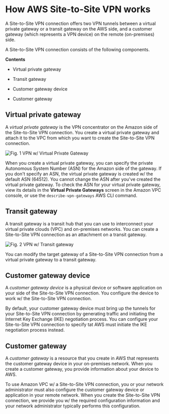 # How AWS Site-to-Site VPN works

A Site-to-Site VPN connection offers two VPN tunnels between a virtual private gateway or a transit gateway on the AWS side, and a customer gateway (which represents a VPN device) on the remote (on-premises) side.

A Site-to-Site VPN connection consists of the following components.

**Contents**

* Virtual private gateway

* Transit gateway

* Customer gateway device

* Customer gateway

## Virtual private gateway

A *virtual private gateway* is the VPN concentrator on the Amazon side of the Site-to-Site VPN connection. You create a virtual private gateway and attach it to the VPC from which you want to create the Site-to-Site VPN connection.

![Fig. 1 VPN w/ Virtual Private Gateway](https://docs.aws.amazon.com/vpn/latest/s2svpn/images/vpn-how-it-works-vgw.png)

When you create a virtual private gateway, you can specify the private Autonomous System Number (ASN) for the Amazon side of the gateway. If you don't specify an ASN, the virtual private gateway is created w/ the default ASN (64512). You cannot change the ASN after you've created the virtual private gateway. To check the ASN for your virtual private gateway, view its details in the **Virtual Private Gateways** screen in the Amazon VPC console, or use the `describe-vpn-gateways` AWS CLI command.

## Transit gateway

A transit gateway is a transit hub that you can use to interconnect your virtual private clouds (VPC) and on-premises networks. You can create a Site-to-Site VPN connection as an attachment on a transit gateway.

![Fig. 2 VPN w/ Transit gateway](https://docs.aws.amazon.com/vpn/latest/s2svpn/images/vpn-how-it-works-tgw.png)

You can modify the target gateway of a Site-to-Site VPN connection from a virtual private gateway to a transit gateway.

## Customer gateway device

A *customer gateway device* is a physical device or software application on your side of the Site-to-Site VPN connection. You configure the device to work w/ the Site-to-Site VPN connection.

By default, your customer gateway device must bring up the tunnels for your Site-to-Site VPN connection by generating traffic and initiating the Internet Key Exchange (IKE) negotiation process. You can configure your Site-to-Site VPN connection to specify tat AWS must initiate the IKE negotiation process instead.

## Customer gateway

A *customer gateway* is a resource that you create in AWS that represents the customer gateway device in your on-premises network. When you create a customer gateway, you provide information about your device to AWS.

To use Amazon VPC w/ a Site-to-Site VPN connection, you or your network administrator must also configure the customer gateway device or application in your remote network. When you create the Site-to-Site VPN connection, we provide you w/ the required configuration information and your network administrator typically performs this configuration.
